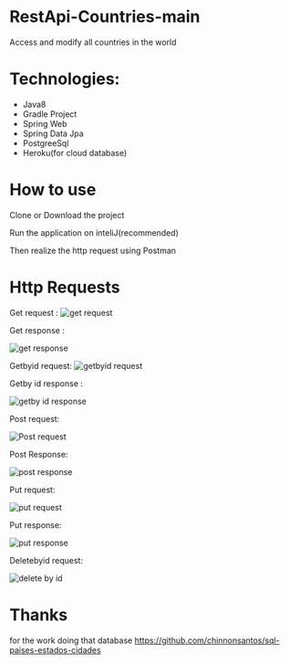 # RestApi-Countries-main
Access and modify all countries in the world


# Technologies:

- Java8
- Gradle Project
- Spring Web
- Spring Data Jpa
- PostgreeSql
- Heroku(for cloud database)


# How to use

Clone or Download the project  

Run the application on inteliJ(recommended)

Then realize the http request using Postman


# Http Requests

Get request :
![get request](https://user-images.githubusercontent.com/81891515/118216813-95e00c00-b44a-11eb-9193-cb6a4aa589f8.PNG)

Get response :

![get response](https://user-images.githubusercontent.com/81891515/118216870-aee8bd00-b44a-11eb-8bed-d03de7fe541a.PNG)


Getbyid request:
![getbyid request](https://user-images.githubusercontent.com/81891515/118217038-0c7d0980-b44b-11eb-9d3a-78319b8a91af.PNG)

Getby id response :

![getby id response](https://user-images.githubusercontent.com/81891515/118217057-17d03500-b44b-11eb-9f53-e3be6e2320c1.PNG)

Post request:

![Post request](https://user-images.githubusercontent.com/81891515/118218207-65e63800-b44d-11eb-8b13-642631c55537.PNG)

Post Response:

![post response](https://user-images.githubusercontent.com/81891515/118218334-a0e86b80-b44d-11eb-85e8-627bdc9e8c6e.PNG)

Put request:

![put request](https://user-images.githubusercontent.com/81891515/118219008-fb35fc00-b44e-11eb-8f8f-0b700750df25.PNG)


Put response:

![put response](https://user-images.githubusercontent.com/81891515/118219017-00934680-b44f-11eb-80cd-14212e24e374.PNG)


Deletebyid request:

![delete by id](https://user-images.githubusercontent.com/81891515/118218112-2b7c9b00-b44d-11eb-909c-db62ed43adf9.PNG)




# Thanks
for the work doing that database
https://github.com/chinnonsantos/sql-paises-estados-cidades
